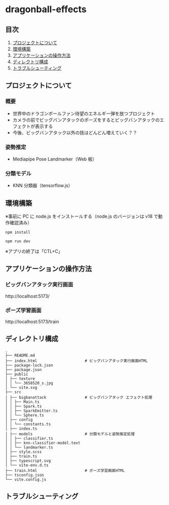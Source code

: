 # dragonball-effects

## 目次

1. [プロジェクトについて](#プロジェクトについて)
2. [環境構築](#環境構築)
3. [アプリケーションの操作方法](#アプリケーションの操作方法)
4. [ディレクトリ構成](#ディレクトリ構成)
5. [トラブルシューティング](#トラブルシューティング)

## プロジェクトについて

### 概要

- 世界中のドラゴンボールファン待望のエネルギー弾を放つプロジェクト
- カメラの前でビッグバンアタックのポーズをするとビッグバンアタックのエフェクトが表示する
- 今後、ビッグバンアタック以外の技はどんどん増えていく？？

### 姿勢推定

- Mediapipe Pose Landmarker（Web 板）

### 分類モデル

- KNN 分類器（tensorflow.js）

## 環境構築

※事前に PC に node.js をインストールする（node.js のバージョンは v18 で動作確認済み）

```
npm install

npm run dev
```

※アプリの終了は「CTL+C」

## アプリケーションの操作方法

### ビッグバンアタック実行画面

http://localhost:5173/

### ポーズ学習画面

http://localhost:5173/train

## ディレクトリ構成

```
.
├── README.md
├── index.html                     # ビッグバンアタック実行画面HTML
├── package-lock.json
├── package.json
├── public
│ ├── texture
│ │ └── 3658520_s.jpg
│ └── vite.svg
├── src
│ ├── bigbanattack                 # ビッグバンアタック エフェクト処理
│ │ ├── Main.ts
│ │ ├── Spark.ts
│ │ ├── SparkEmitter.ts
│ │ └── Sphere.ts
│ ├── config
│ │ └── constants.ts
│ ├── index.ts
│ ├── models                       # 分類モデルと姿勢推定処理
│ │ ├── classifier.ts
│ │ ├── knn-classifier-model.text
│ │ └── landmarker.ts
│ ├── style.scss
│ ├── train.ts
│ ├── typescript.svg
│ └── vite-env.d.ts
├── train.html                     # ポーズ学習画面HTML
├── tsconfig.json
└── vite.config.js
```

## トラブルシューティング

